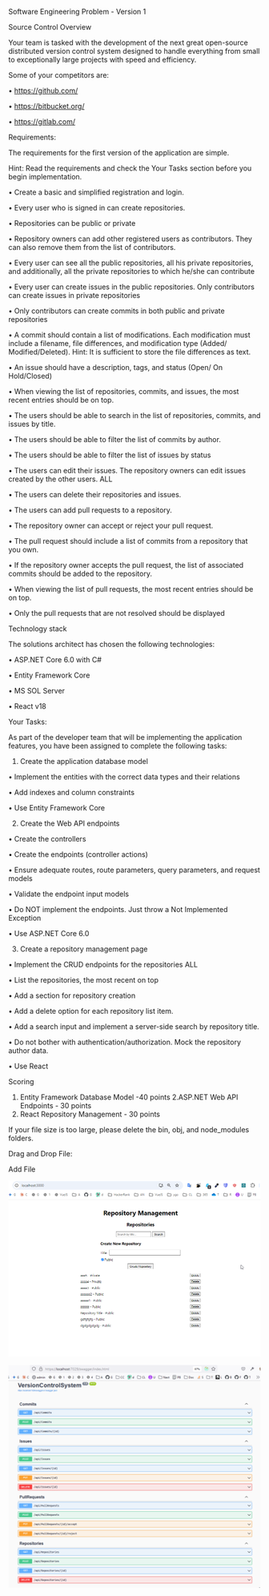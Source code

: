 Software Engineering Problem - Version 1

Source Control Overview

Your team is tasked with the development of the next great open-source distributed version control system designed to handle everything from small to exceptionally large projects with speed and efficiency.

Some of your competitors are:

• https://github.com/

• https://bitbucket.org/

• https://gitlab.com/

Requirements:

The requirements for the first version of the application are simple. 

Hint: Read the requirements and check the Your Tasks section before you begin implementation.

• Create a basic and simplified registration and login.

• Every user who is signed in can create repositories.

• Repositories can be public or private

• Repository owners can add other registered users as contributors. They can also remove them from the list of contributors.

• Every user can see all the public repositories, all his private repositories, and additionally, all the private repositories to which he/she can  contribute

• Every user can create issues in the public repositories. Only contributors can create issues in private repositories

• Only contributors can create commits in both public and private repositories

• A commit should contain a list of modifications. Each modification must include a filename, file differences, and modification type (Added/ Modified/Deleted). Hint: It is sufficient to store the file differences as text.

• An issue should have a description, tags, and status (Open/ On Hold/Closed)

• When viewing the list of repositories, commits, and issues, the most recent entries should be on top.

• The users should be able to search in the list of repositories, commits, and issues by title. 

• The users should be able to filter the list of commits by author.

• The users should be able to filter the list of issues by status

• The users can edit their issues. The repository owners can edit issues created by the other users.
ALL

• The users can delete their repositories and issues.

• The users can add pull requests to a repository.

• The repository owner can accept or reject your pull request.

• The pull request should include a list of commits from a repository that you own.

• If the repository owner accepts the pull request, the list of associated commits should be added to the repository.

• When viewing the list of pull requests, the most recent entries should be on top.

• Only the pull requests that are not resolved should be displayed


Technology stack

The solutions architect has chosen the following technologies:

• ASP.NET Core 6.0 with C#

• Entity Framework Core

• MS SOL Server

• React v18


Your Tasks:

As part of the developer team that will be implementing the application features, you have been assigned to complete the following tasks:

1. Create the application database model

• Implement the entities with the correct data types and their relations

• Add indexes and column constraints

• Use Entity Framework Core

2. Create the Web API endpoints

• Create the controllers

• Create the endpoints (controller actions)

• Ensure adequate routes, route parameters, query parameters, and request models

• Validate the endpoint input models

• Do NOT implement the endpoints. Just throw a Not Implemented Exception

• Use ASP.NET Core 6.0

3. Create a repository management page

• Implement the CRUD endpoints for the repositories
ALL

• List the repositories, the most recent on top

• Add a section for repository creation

• Add a delete option for each repository list item.

• Add a search input and implement a server-side search by repository title.

• Do not bother with authentication/authorization. Mock the repository author data.

• Use React

Scoring
1. Entity Framework Database Model -40 points
2.ASP.NET Web API Endpoints - 30 points
3. React Repository Management - 30 points


If your file size is too large, please delete the bin, obj, and node_modules folders.

Drag and Drop File:

Add File


![image](Images/chrome_RCUM2IDOZQ.png)

![image](Images/firefox_lVowJfUil2.png)
